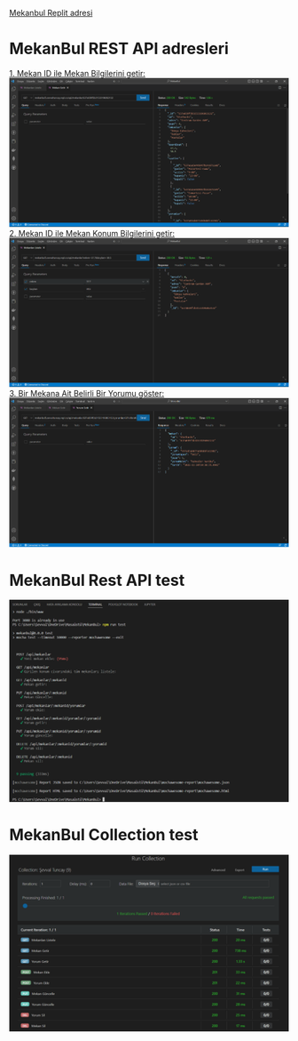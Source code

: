 [Mekanbul Replit adresi](https://MekanBul-1.sevvaltuncay.repl.co/?enlem=37.8&boylam=30.5)
# MekanBul REST API adresleri
 [1. Mekan ID ile Mekan Bilgilerini getir:](https://mekanbul5.sevvaltuncay.repl.co/api/mekanlar/637a039f5b31533196063132)
![](/resimler/Ekran%20Görüntüsü%20(293).png)
 [2. Mekan ID ile Mekan Konum Bilgilerini getir:](https://mekanbul5.sevvaltuncay.repl.co/api/mekanlar?enlem=37.7&boylam=30.5)
![](resimler/Ekran%20Görüntüsü%20(292).png)
 [3. Bir Mekana Ait Belirli Bir Yorumu göster:](https://mekanbul5.sevvaltuncay.repl.co/api/mekanlar/637a039f5b31533196063132/yorumlar/637a03ab877a9d688fc61981)
![](resimler/Ekran%20Görüntüsü%20(294).png)
# MekanBul Rest API test
![](resimler/Ekran%20Görüntüsü%20(300).png)
# MekanBul Collection test
![](resimler/Ekran%20Görüntüsü%20(302).png)